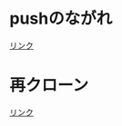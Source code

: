 # pushのながれ　
[リンク][def2]

# 再クローン
[リンク][def]

[def]: https://qiita.com/hellhellmymy/items/b30db8e6ff6cdad9efcd
[def2]: https://qiita.com/nt-7/items/c5ea999a2638e03ee418
